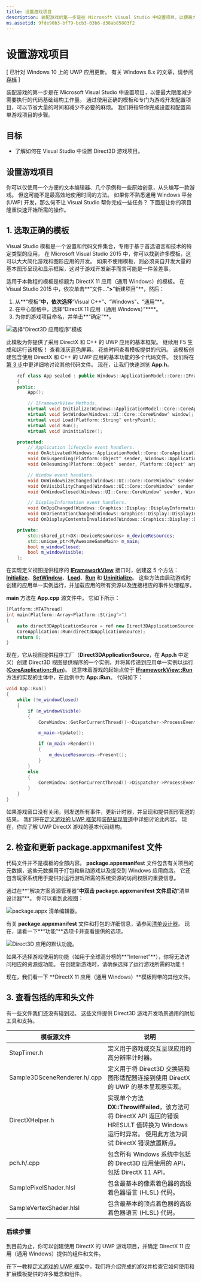 ```yaml
---
title: 设置游戏项目
description: 装配游戏的第一步是在 Microsoft Visual Studio 中设置项目，以便最大限度减少需要执行的代码基础结构工作量。
ms.assetid: 9fde90b3-bf79-bcb3-03b6-d38ab85803f2
---
```


# 设置游戏项目


\[ 已针对 Windows 10 上的 UWP 应用更新。 有关 Windows 8.x 的文章，请参阅[存档](http://go.microsoft.com/fwlink/p/?linkid=619132) \]

装配游戏的第一步是在 Microsoft Visual Studio 中设置项目，以便最大限度减少需要执行的代码基础结构工作量。 通过使用正确的模板和专门为游戏开发配置项目，可以节省大量的时间和减少不必要的麻烦。 我们将指导你完成设置和配置简单游戏项目的步骤。

## 目标


-   了解如何在 Visual Studio 中设置 Direct3D 游戏项目。

## 设置游戏项目


你可以仅使用一个方便的文本编辑器、几个示例和一些原始创意，从头编写一款游戏。 但这可能不是最高效地使用时间的方法。 如果你不熟悉通用 Windows 平台 (UWP) 开发，那么何不让 Visual Studio 帮你完成一些任务？ 下面是让你的项目隆重快速开始所需的操作。

## 1. 选取正确的模板


Visual Studio 模板是一个设置和代码文件集合，专用于基于首选语言和技术的特定类型的应用。 在 Microsoft Visual Studio 2015 中，你可以找到许多模板，这可以大大简化游戏和图形应用的开发。 如果不使用模板，则必须亲自开发大量的基本图形呈现和显示框架，这对于游戏开发新手而言可能是一件苦差事。

适用于本教程的模板是标题为 DirectX 11 应用（通用 Windows）的模板。 在 Visual Studio 2015 中，依次单击**“文件...”**>**“新建项目”**，然后：

1.  从**“模板”**中，依次选择**“Visual C++”**、**“Windows”**、**“通用”**。
2.  在中心窗格中，选择“DirectX 11 应用（通用 Windows）”****。
3.  为你的游戏项目命名，并单击**“确定”**。

![选择“Direct3D 应用程序”模板](images/simple-dx-game-vs-new-proj.png)

此模板为你提供了采用 DirectX 和 C++ 的 UWP 应用的基本框架。 继续用 F5 生成和运行该模板！ 查看浅灰蓝色屏幕。 花些时间查看模板提供的代码。 该模板创建包含使用 DirectX 和 C++ 的 UWP 应用的基本功能的多个代码文件。 我们将在[第 3 步](#3-review-the-included-libraries-and-headers)中更详细地讨论其他代码文件。 现在，让我们快速浏览 **App.h**。

```cpp
    ref class App sealed : public Windows::ApplicationModel::Core::IFrameworkView
    {
    public:
        App();

        // IFrameworkView Methods.
        virtual void Initialize(Windows::ApplicationModel::Core::CoreApplicationView^ applicationView);
        virtual void SetWindow(Windows::UI::Core::CoreWindow^ window);
        virtual void Load(Platform::String^ entryPoint);
        virtual void Run();
        virtual void Uninitialize();

    protected:
        // Application lifecycle event handlers.
        void OnActivated(Windows::ApplicationModel::Core::CoreApplicationView^ applicationView, Windows::ApplicationModel::Activation::IActivatedEventArgs^ args);
        void OnSuspending(Platform::Object^ sender, Windows::ApplicationModel::SuspendingEventArgs^ args);
        void OnResuming(Platform::Object^ sender, Platform::Object^ args);

        // Window event handlers.
        void OnWindowSizeChanged(Windows::UI::Core::CoreWindow^ sender, Windows::UI::Core::WindowSizeChangedEventArgs^ args);
        void OnVisibilityChanged(Windows::UI::Core::CoreWindow^ sender, Windows::UI::Core::VisibilityChangedEventArgs^ args);
        void OnWindowClosed(Windows::UI::Core::CoreWindow^ sender, Windows::UI::Core::CoreWindowEventArgs^ args);

        // DisplayInformation event handlers.
        void OnDpiChanged(Windows::Graphics::Display::DisplayInformation^ sender, Platform::Object^ args);
        void OnOrientationChanged(Windows::Graphics::Display::DisplayInformation^ sender, Platform::Object^ args);
        void OnDisplayContentsInvalidated(Windows::Graphics::Display::DisplayInformation^ sender, Platform::Object^ args);

    private:
        std::shared_ptr<DX::DeviceResources> m_deviceResources;
        std::unique_ptr<MyAwesomeGameMain> m_main;
        bool m_windowClosed;
        bool m_windowVisible;
    };
```

在实现定义视图提供程序的 [**IFrameworkView**](https://msdn.microsoft.com/library/windows/apps/hh700469) 接口时，创建这 5 个方法：[**Initialize**](https://msdn.microsoft.com/library/windows/apps/hh700495)、[**SetWindow**](https://msdn.microsoft.com/library/windows/apps/hh700509)、[**Load**](https://msdn.microsoft.com/library/windows/apps/hh700501)、[**Run**](https://msdn.microsoft.com/library/windows/apps/hh700505) 和 [**Uninitialize**](https://msdn.microsoft.com/library/windows/apps/hh700523)。 这些方法由启动游戏时创建的应用单一实例运行，并加载应用的所有资源以及连接相应的事件处理程序。

**main** 方法在 **App.cpp** 源文件中。 它如下所示：

```cpp
[Platform::MTAThread]
int main(Platform::Array<Platform::String^>^)
{
    auto direct3DApplicationSource = ref new Direct3DApplicationSource();
    CoreApplication::Run(direct3DApplicationSource);
    return 0;
}
```

现在，它从视图提供程序工厂（**Direct3DApplicationSource**，在 **App.h** 中定义）创建 Direct3D 视图提供程序的一个实例，并将其传递到应用单一实例以运行 ([**CoreApplication::Run**](https://msdn.microsoft.com/library/windows/apps/hh700469))。 这意味着游戏的起始点位于 [**IFrameworkView::Run**](https://msdn.microsoft.com/library/windows/apps/hh700505) 方法的实现的主体中，在此例中为 **App::Run**。 代码如下：

```cpp
void App::Run()
{
    while (!m_windowClosed)
    {
        if (m_windowVisible)
        {
            CoreWindow::GetForCurrentThread()->Dispatcher->ProcessEvents(CoreProcessEventsOption::ProcessAllIfPresent);

            m_main->Update();

            if (m_main->Render())
            {
                m_deviceResources->Present();
            }
        }
        else
        {
            CoreWindow::GetForCurrentThread()->Dispatcher->ProcessEvents(CoreProcessEventsOption::ProcessOneAndAllPending);
        }
    }
}
```

如果游戏窗口没有关闭，则发送所有事件，更新计时器，并呈现和提供图形管道的结果。 我们将在[定义游戏的 UWP 框架](tutorial--building-the-games-metro-style-app-framework.md)和[装配呈现管道](tutorial--assembling-the-rendering-pipeline.md)中详细讨论此内容。 现在，你应了解 UWP DirectX 游戏的基本代码结构。

## 2. 检查和更新 package.appxmanifest 文件


代码文件并不是模板的全部内容。 **package.appxmanifest** 文件包含有关项目的元数据，这些元数据用于打包和启动游戏以及提交到 Windows 应用商店。 它还包含玩家系统用于提供对运行游戏所需的系统资源的访问权限的重要信息。

通过在**“解决方案资源管理器”**中双击 **package.appxmanifest** 文件启动**“清单设计器”**。 你可以看到此视图：

![package.appx 清单编辑器。](images/simple-dx-game-vs-app-manifest.png)

有关 **package.appxmanifest** 文件和打包的详细信息，请参阅[清单设计器](https://msdn.microsoft.com/library/windows/apps/br230259.aspx)。 现在，请看一下**“功能”**选项卡并查看提供的选项。

![Direct3D 应用的默认功能。](images/simple-dx-game-vs-capabilities.png)

如果不选择游戏使用的功能（如用于全球高分榜的**“Internet”**），你将无法访问相应的资源或功能。 在创建新游戏时，请确保选择了运行游戏所需的功能！

现在，我们看一下 **DirectX 11 应用（通用 Windows）**模板附带的其他文件。

## 3. 查看包括的库和头文件


有一些文件我们还没有碰到过。 这些文件提供 Direct3D 游戏开发场景通用的附加工具和支持。

| 模板源文件         | 说明                                                                                                                                                                                                            |
|------------------------------|------------------------------------------------------------------------------------------------------------------------------------------------------------------------------------------------------------------------|
| StepTimer.h                  | 定义用于游戏或交互呈现应用的高分辨率计时器。                                                                                                                                       |
| Sample3DSceneRenderer.h/.cpp | 定义用于将 Direct3D 交换链和图形适配器连接到使用 DirectX 的 UWP 的基本呈现器实现。                                                                                            |
| DirectXHelper.h              | 实现单个方法 **DX::ThrowIfFailed**，该方法可将 DirectX API 返回的错误 HRESULT 值转换为 Windows 运行时异常。 使用此方法为调试 DirectX 错误放置断点。 |
| pch.h/.cpp                   | 包含所有 Windows 系统中包括的 Direct3D 应用使用的 API，包括 DirectX 11 API。                                                                                                           |
| SamplePixelShader.hlsl       | 包含最基本的像素着色器的高级着色器语言 (HLSL) 代码。                                                                                                                                     |
| SampleVertexShader.hlsl      | 包含最基本的顶点着色器的高级着色器语言 (HLSL) 代码。                                                                                                                                    |

 

### 后续步骤

到目前为止，你可以创建使用 DirectX 的 UWP 游戏项目，并确定 DirectX 11 应用（通用 Windows）提供的组件和文件。

在下一教程[定义游戏的 UWP 框架](tutorial--building-the-games-metro-style-app-framework.md)中，我们将介绍完成的游戏并检查它如何使用和扩展模板提供的许多概念和组件。

 

 






<!--HONumber=Mar16_HO1-->


